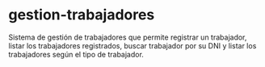 # gestion-trabajadores
Sistema de gestión de trabajadores que permite registrar un trabajador, listar los trabajadores registrados, buscar trabajador por su DNI y listar los trabajadores según el tipo de trabajador.
